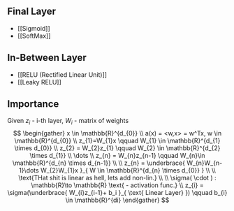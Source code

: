 ## Final Layer
- [[Sigmoid]]
- [[SoftMax]]

## In-Between Layer
- [[RELU (Rectified Linear Unit)]]
- [[Leaky RELU]]

## Importance

Given $z_{i}$ - i-th layer, $W_{i}$ - matrix of weights
$$
\begin{gather}
x \in \mathbb{R}^{d_{0}}  \\
a(x) = <w,x> = w^Tx, w \in \mathbb{R}^{d_{0}} \\
z_{1}=W_{1}x \qquad W_{1} \in \mathbb{R}^{d_{1} \times d_{0}} \\
z_{2} = W_{2}z_{1} \qquad W_{2} \in \mathbb{R}^{d_{2} \times d_{1}} \\
\dots \\
z_{n} = W_{n}z_{n-1} \qquad W_{n}\in \mathbb{R}^{d_{n} \times d_{n-1}} \\ \\
z_{n} = \underbrace{ W_{n}W_{n-1}\dots W_{2}W_{1}x }_{ W \in \mathbb{R}^{d_{n} \times d_{0}} } \\ \\
\text{THat shit is linear as hell, lets add non-lin.} \\ \\
\sigma( \cdot ) : \mathbb{R}\to \mathbb{R} \text{ - activation func.} \\
z_{i} = \sigma(\underbrace{ W_{i}z_{i-1}+ b_i }_{ \text{ Linear Layer} }) \qquad b_{i} \in \mathbb{R}^{di}
\end{gather}
$$
